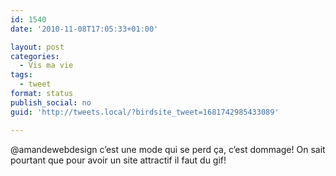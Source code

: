 ```yaml
---
id: 1540
date: '2010-11-08T17:05:33+01:00'

layout: post
categories:
  - Vis ma vie
tags:
  - tweet
format: status
publish_social: no
guid: 'http://tweets.local/?birdsite_tweet=1681742985433089'

---
```


@amandewebdesign c’est une mode qui se perd ça, c’est dommage! On sait pourtant que pour avoir un site attractif il faut du gif!